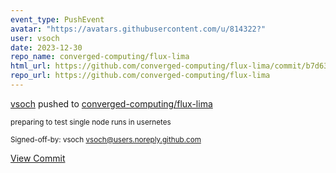 ```yaml
---
event_type: PushEvent
avatar: "https://avatars.githubusercontent.com/u/814322?"
user: vsoch
date: 2023-12-30
repo_name: converged-computing/flux-lima
html_url: https://github.com/converged-computing/flux-lima/commit/b7d63516623372c1ab9b3afdd7a49e152850e261
repo_url: https://github.com/converged-computing/flux-lima
---
```


<a href='https://github.com/vsoch' target='_blank'>vsoch</a> pushed to <a href='https://github.com/converged-computing/flux-lima' target='_blank'>converged-computing/flux-lima</a>

<small>preparing to test single node runs in usernetes

Signed-off-by: vsoch <vsoch@users.noreply.github.com></small>

<a href='https://github.com/converged-computing/flux-lima/commit/b7d63516623372c1ab9b3afdd7a49e152850e261' target='_blank'>View Commit</a>